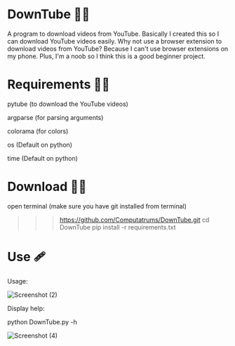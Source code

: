 # DownTube :guardsman:
A program to download videos from YouTube. Basically I created this so I can download 
YouTube videos easily. Why not use a browser extension to download videos from YouTube? Because 
I can't use browser extensions on my phone. Plus, I'm a noob so I think this is a good beginner project.

# Requirements :guardsman:
pytube (to download the YouTube videos)

argparse (for parsing arguments)

colorama (for colors)

os (Default on python)

time (Default on python)

# Download :guardsman:
open terminal (make sure you have git installed from terminal)
>>> https://github.com/Computatrums/DownTube.git
>>> cd DownTube
>>> pip install -r requirements.txt 

# Use 🩹
Usage:

![Screenshot (2)](https://user-images.githubusercontent.com/102597716/163717564-e4c22976-df80-4a82-af44-d3937ddeb5c1.png)

Display help:

python DownTube.py -h

![Screenshot (4)](https://user-images.githubusercontent.com/102597716/163717673-3448b02f-c444-48de-976a-1014f31fd833.png)






